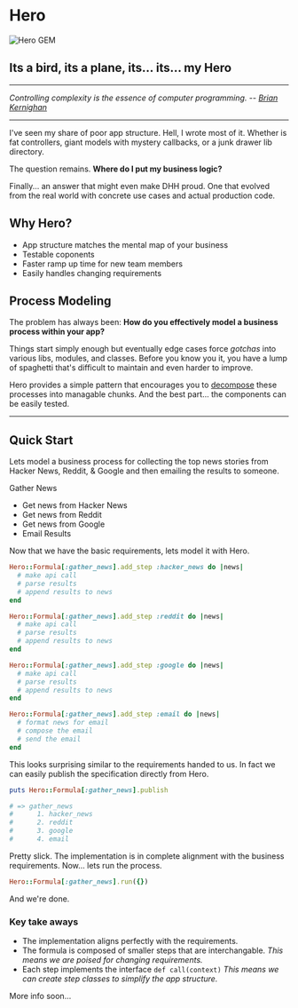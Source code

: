 # Hero

![Hero GEM](http://hopsoft.github.com/hero/images/hero.jpg) 

## Its a bird, its a plane, its... its... my Hero

---

*Controlling complexity is the essence of computer programming. -- [Brian Kernighan](http://en.wikipedia.org/wiki/Brian_Kernighan)*

---

I've seen my share of poor app structure. 
Hell, I wrote most of it.
Whether is fat controllers, giant models with mystery callbacks, or a junk drawer lib directory.

The question remains. **Where do I put my business logic?**

Finally... an answer that might even make DHH proud. 
One that evolved from the real world with concrete use cases and actual production code.

## Why Hero?

* App structure matches the mental map of your business
* Testable coponents
* Faster ramp up time for new team members
* Easily handles changing requirements 

## Process Modeling

The problem has always been: **How do you effectively model a business process within your app?**

Things start simply enough but eventually edge cases force *gotchas* into
various libs, modules, and classes. Before you know you it,
you have a lump of spaghetti that's difficult to maintain and even harder to improve.

Hero provides a simple pattern that encourages you to 
<a href="http://en.wikipedia.org/wiki/Decomposition_(computer_science)">decompose</a>
these processes into managable chunks. And the best part... the components can be easily tested.

---

## Quick Start

Lets model a business process for collecting the top news stories from Hacker News, Reddit, & Google and then emailing the results to someone.

Gather News

- Get news from Hacker News
- Get news from Reddit
- Get news from Google
- Email Results

Now that we have the basic requirements, lets model it with Hero.

```ruby
Hero::Formula[:gather_news].add_step :hacker_news do |news|
  # make api call
  # parse results
  # append results to news
end

Hero::Formula[:gather_news].add_step :reddit do |news|
  # make api call
  # parse results
  # append results to news
end

Hero::Formula[:gather_news].add_step :google do |news|
  # make api call
  # parse results
  # append results to news
end

Hero::Formula[:gather_news].add_step :email do |news|
  # format news for email
  # compose the email
  # send the email
end
```

This looks surprising similar to the requirements handed to us. 
In fact we can easily publish the specification directly from Hero.

```ruby
puts Hero::Formula[:gather_news].publish

# => gather_news
#      1. hacker_news
#      2. reddit
#      3. google
#      4. email
```

Pretty slick.
The implementation is in complete alignment with the business requirements.
Now... lets run the process.

```ruby
Hero::Formula[:gather_news].run({})
```

And we're done.

### Key take aways

- The implementation aligns perfectly with the requirements.
- The formula is composed of smaller steps that are interchangable.
  *This means we are poised for changing requirements.*
- Each step implements the interface `def call(context)` 
  *This means we can create step classes to simplify the app structure.*

More info soon...
